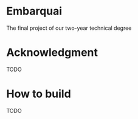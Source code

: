 # Embarquai
The final project of our two-year technical degree

# Acknowledgment
TODO

# How to build
TODO

#